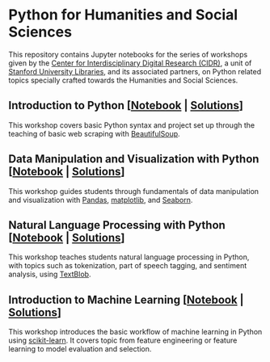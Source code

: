 # Python for Humanities and Social Sciences

This repository contains Jupyter notebooks for the series of workshops given by the [Center for Interdisciplinary Digital Research (CIDR)](http://library.stanford.edu/department/cidr), a unit of [Stanford University Libraries](http://library.stanford.edu/), and its associated partners, on Python related topics specially crafted towards the Humanities and Social Sciences.

## Introduction to Python [[Notebook](intro_to_python.ipynb) | [Solutions](intro_to_python_filled.ipynb)]

This workshop covers basic Python syntax and project set up through the teaching of basic web scraping with [BeautifulSoup](https://www.crummy.com/software/BeautifulSoup/).

## Data Manipulation and Visualization with Python [[Notebook](data_manipulation.ipynb) | [Solutions](data_manipulation_filled.ipynb)]

This workshop guides students through fundamentals of data manipulation and visualization with [Pandas](http://pandas.pydata.org/), [matplotlib](https://matplotlib.org/), and [Seaborn](http://seaborn.pydata.org/).

## Natural Language Processing with Python [[Notebook](intro_to_nlp.ipynb) | [Solutions](intro_to_nlp_filled.ipynb)]

This workshop teaches students natural language processing in Python, with topics such as tokenization, part of speech tagging, and sentiment analysis, using [TextBlob](https://textblob.readthedocs.io/en/dev/).

## Introduction to Machine Learning [[Notebook](intro_to_ml.ipynb) | [Solutions](intro_to_ml_filled.ipynb)]

This workshop introduces the basic workflow of machine learning in Python using [scikit-learn](http://scikit-learn.org/stable/). It covers topic from feature engineering or feature learning to model evaluation and selection.

